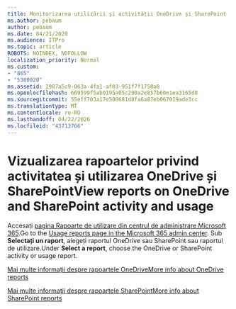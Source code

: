 ```yaml
---
title: Monitorizarea utilizării și activității OneDrive și SharePoint
ms.author: pebaum
author: pebaum
ms.date: 04/21/2020
ms.audience: ITPro
ms.topic: article
ROBOTS: NOINDEX, NOFOLLOW
localization_priority: Normal
ms.custom:
- "865"
- "5300020"
ms.assetid: 2987a5c9-063a-4fa1-af03-951f7f1750a8
ms.openlocfilehash: 669599f5ab0195a05c290a2e857b60e1ea3165d8
ms.sourcegitcommit: 55eff703a17e500681d8fa6a87eb067019ade3cc
ms.translationtype: MT
ms.contentlocale: ro-RO
ms.lasthandoff: 04/22/2020
ms.locfileid: "43713766"
---
```

# <a name="view-reports-on-onedrive-and-sharepoint-activity-and-usage"></a><span data-ttu-id="b07f9-102">Vizualizarea rapoartelor privind activitatea și utilizarea OneDrive și SharePoint</span><span class="sxs-lookup"><span data-stu-id="b07f9-102">View reports on OneDrive and SharePoint activity and usage</span></span>

<span data-ttu-id="b07f9-103">Accesați [pagina Rapoarte de utilizare din centrul de administrare Microsoft 365](https://admin.microsoft.com/AdminPortal/Home).</span><span class="sxs-lookup"><span data-stu-id="b07f9-103">Go to the [Usage reports page in the Microsoft 365 admin center](https://admin.microsoft.com/AdminPortal/Home).</span></span> <span data-ttu-id="b07f9-104">Sub **Selectați un raport**, alegeți raportul OneDrive sau SharePoint sau raportul de utilizare.</span><span class="sxs-lookup"><span data-stu-id="b07f9-104">Under **Select a report**, choose the OneDrive or SharePoint activity or usage report.</span></span>
  
[<span data-ttu-id="b07f9-105">Mai multe informații despre rapoartele OneDrive</span><span class="sxs-lookup"><span data-stu-id="b07f9-105">More info about OneDrive reports</span></span>](https://go.microsoft.com/fwlink/?linkid=875239)
  
[<span data-ttu-id="b07f9-106">Mai multe informații despre rapoartele SharePoint</span><span class="sxs-lookup"><span data-stu-id="b07f9-106">More info about SharePoint reports</span></span>](https://go.microsoft.com/fwlink/?linkid=875240)
  